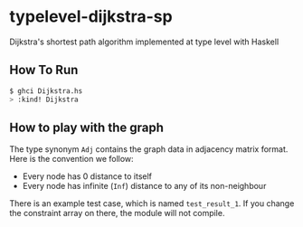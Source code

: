 # typelevel-dijkstra-sp
Dijkstra's shortest path algorithm implemented at type level with Haskell

## How To Run
```bash
$ ghci Dijkstra.hs
> :kind! Dijkstra
```

## How to play with the graph
The type synonym `Adj` contains the graph data in adjacency matrix format. Here is the convention we follow:

* Every node has 0 distance to itself
* Every node has infinite (`Inf`) distance to any of its non-neighbour

There is an example test case, which is named `test_result_1`. If you change the constraint array on there, the module will not compile.
